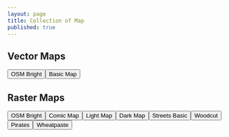 ```yaml
---
layout: page
title: Collection of Map
published: true
---
```


## Vector Maps

<div id="vector-map" class="map-preview"></div>

<div id="map-container">
	<button id="vector-osm-bright" class="map-button">OSM Bright</button
	><button id="vector-osm-basic" class="map-button">Basic Map</button>
</div>

<script src='https://api.tiles.mapbox.com/mapbox-gl-js/v0.12.1/mapbox-gl.js'></script>
<link href='https://api.tiles.mapbox.com/mapbox-gl-js/v0.12.1/mapbox-gl.css' rel='stylesheet' />

<script>
	mapboxgl.accessToken = 'pk.eyJ1IjoibW9yZ2Vua2FmZmVlIiwiYSI6IjIzcmN0NlkifQ.0LRTNgCc-envt9d5MzR75w';
	var brightMap = new mapboxgl.Map({
		    container: 'vector-map',
		    style: '/styles/bright-v8.json',
		    center: [8.54124, 47.36686],
		    zoom: 6
	});

	var bright = document.getElementById("vector-osm-bright");
	bright.onclick = function(e) {
		e.preventDefault();
        e.stopPropagation();
        var brightMap = new mapboxgl.Map({
		    container: 'vector-map',
		    style: '/styles/bright-v8.json',
		    center: [8.54124, 47.36686],
		    zoom: 6
		});
	}
	var basic = document.getElementById("vector-osm-basic");
	basic.onclick = function(e) {
		e.preventDefault();
        e.stopPropagation();
        var basicMap = new mapboxgl.Map({
		    container: 'vector-map',
		    style: '/styles/basic-v8.json',
		    center: [8.54124, 47.36686],
		    zoom: 6
		});
	}
</script>

## Raster Maps

<div id="raster-map" class="map-preview"></div>
<div id="map-container">
	<button id="raster-osm-bright" class="map-button">OSM Bright</button
	><button id="comic-map" class="map-button">Comic Map</button
	><button id="light-map" class="map-button">Light Map</button
	><button id="dark-map" class="map-button">Dark Map</button
	><button id="streets-basic" class="map-button">Streets Basic</button
	><button id="woodcut" class="map-button">Woodcut</butto><button id="pirates" class="map-button">Pirates</button
	><button id="wheatpaste" class="map-button">Wheatpaste</button>
</div>


<script src="http://cdn.leafletjs.com/leaflet/v0.7.7/leaflet.js"></script>
<link rel="stylesheet" href="http://cdn.leafletjs.com/leaflet/v0.7.7/leaflet.css" />

<script>
var map = L.map('raster-map').setView([51.505, -0.09], 13);
var layer = L.tileLayer('http://rastertiles.osm2vectortiles.org/osm-bright/{z}/{x}/{y}.png').addTo(map);

addClickListener('raster-osm-bright', 'http://rastertiles.osm2vectortiles.org/osm-bright/{z}/{x}/{y}.png');
addClickListener('comic-map', 'http://rastertiles.osm2vectortiles.org/comic/{z}/{x}/{y}.png');
addClickListener('light-map', 'http://rastertiles.osm2vectortiles.org/light/{z}/{x}/{y}.png');
addClickListener('dark-map', 'http://rastertiles.osm2vectortiles.org/dark/{z}/{x}/{y}.png');
addClickListener('streets-basic', 'http://rastertiles.osm2vectortiles.org/streets-basic/{z}/{x}/{y}.png');
addClickListener('woodcut', 'http://rastertiles.osm2vectortiles.org/woodcut/{z}/{x}/{y}.png');
addClickListener('pirates', 'http://rastertiles.osm2vectortiles.org/pirates/{z}/{x}/{y}.png');
addClickListener('wheatpaste', 'http://rastertiles.osm2vectortiles.org/wheatpaste/{z}/{x}/{y}.png');

function addClickListener(name, url) {
	var mapButton = document.getElementById(name);
	mapButton.onclick = function(e) {
		e.preventDefault();
	    e.stopPropagation();
	    layer.setUrl(url);
	}
}
</script>
